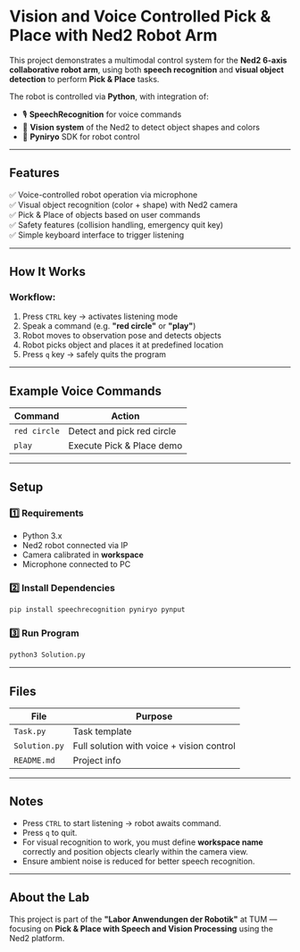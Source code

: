 # Vision and Voice Controlled Pick & Place with Ned2 Robot Arm

This project demonstrates a multimodal control system for the **Ned2 6-axis collaborative robot arm**, using both **speech recognition** and **visual object detection** to perform **Pick & Place** tasks.

The robot is controlled via **Python**, with integration of:

- 🎙️ **SpeechRecognition** for voice commands  
- 🎥 **Vision system** of the Ned2 to detect object shapes and colors  
- 🤖 **Pyniryo** SDK for robot control  

---

## Features

✅ Voice-controlled robot operation via microphone  
✅ Visual object recognition (color + shape) with Ned2 camera  
✅ Pick & Place of objects based on user commands  
✅ Safety features (collision handling, emergency quit key)  
✅ Simple keyboard interface to trigger listening  

---

## How It Works

### Workflow:

1. Press `CTRL` key → activates listening mode  
2. Speak a command (e.g. **"red circle"** or **"play"**)  
3. Robot moves to observation pose and detects objects  
4. Robot picks object and places it at predefined location  
5. Press `q` key → safely quits the program  

---

## Example Voice Commands

| Command         | Action                     |
|-----------------|----------------------------|
| `red circle`    | Detect and pick red circle |
| `play`          | Execute Pick & Place demo  |

---

## Setup

### 1️⃣ Requirements

- Python 3.x  
- Ned2 robot connected via IP  
- Camera calibrated in **workspace**  
- Microphone connected to PC  

### 2️⃣ Install Dependencies

```bash
pip install speechrecognition pyniryo pynput
```

### 3️⃣ Run Program


```bash
python3 Solution.py
```

---

## Files

| File             | Purpose |
|------------------|---------|
| `Task.py`        | Task template |
| `Solution.py`    | Full solution with voice + vision control |
| `README.md`      | Project info |

---

## Notes

- Press `CTRL` to start listening → robot awaits command.  
- Press `q` to quit.  
- For visual recognition to work, you must define **workspace name** correctly and position objects clearly within the camera view.  
- Ensure ambient noise is reduced for better speech recognition.

---

## About the Lab

This project is part of the **"Labor Anwendungen der Robotik"** at TUM — focusing on **Pick & Place with Speech and Vision Processing** using the Ned2 platform.
